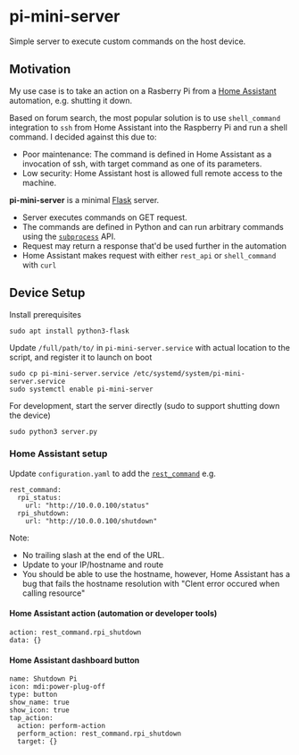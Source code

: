 # pi-mini-server
Simple server to execute custom commands on the host device.

## Motivation
My use case is to take an action on a Rasberry Pi from a [Home Assistant](https://www.home-assistant.io/) automation, e.g. shutting it down.

Based on forum search, the most popular solution is to use `shell_command` integration to `ssh` from Home Assistant into the Raspberry Pi and run a shell command. I decided against this due to:
- Poor maintenance: The command is defined in Home Assistant as a invocation of ssh, with target command as one of its parameters.
- Low security: Home Assistant host is allowed full remote access to the machine.

**pi-mini-server** is a minimal [Flask](https://flask.palletsprojects.com/en/stable/) server.
- Server executes commands on GET request.
- The commands are defined in Python and can run arbitrary commands using the [`subprocess`](https://docs.python.org/3/library/subprocess.html) API.
- Request may return a response that'd be used further in the automation
- Home Assistant makes request with either `rest_api` or `shell_command` with `curl`

## Device Setup
Install prerequisites
```
sudo apt install python3-flask
```
Update `/full/path/to/` in `pi-mini-server.service` with actual location to the script, and register it to launch on boot
```
sudo cp pi-mini-server.service /etc/systemd/system/pi-mini-server.service
sudo systemctl enable pi-mini-server
```

For development, start the server directly (sudo to support shutting down the device)
```
sudo python3 server.py
```

### Home Assistant setup
Update `configuration.yaml` to add the [`rest_command`](https://www.home-assistant.io/integrations/rest_command)
e.g.
```
rest_command:
  rpi_status:
    url: "http://10.0.0.100/status"
  rpi_shutdown:
    url: "http://10.0.0.100/shutdown"
```
Note:
- No trailing slash at the end of the URL.
- Update to your IP/hostname and route
- You should be able to use the hostname, however, Home Assistant has a bug that fails the hostname resolution with "Clent error occured when calling resource"

#### Home Assistant action (automation or developer tools)
```
action: rest_command.rpi_shutdown
data: {}
```

#### Home Assistant dashboard button
```
name: Shutdown Pi
icon: mdi:power-plug-off
type: button
show_name: true
show_icon: true
tap_action:
  action: perform-action
  perform_action: rest_command.rpi_shutdown
  target: {}
```
